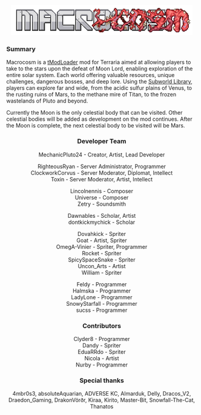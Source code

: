 
<center>
<img title="Macrocosm" alt="Macrocosm" src="Content\Menus\Logo.png">
</center>

### Summary
Macrocosm is a [tModLoader](https://github.com/tModLoader/tModLoader) mod for Terraria aimed at allowing players to take to the stars upon the defeat of Moon Lord, enabling exploration of the entire solar system.
Each world offering valuable resources, unique challenges, dangerous bosses, and deep lore.
Using the [Subworld Library](https://github.com/jjohnsnaill/SubworldLibrary), players can explore far and wide, from the acidic sulfur plains of Venus, to the rusting ruins of Mars, to the methane mire of Titan, to the frozen wastelands of Pluto and beyond.

Currently the Moon is the only celestial body that can be visited.
Other celestial bodies will be added as development on the mod continues.
After the Moon is complete, the next celestial body to be visited will be Mars. 

<center>

### Developer Team
MechanicPluto24 - Creator, Artist, Lead Developer

RighteousRyan - Server Administrator, Programmer \
ClockworkCorvus - Server Moderator, Diplomat, Intellect \
Toxin - Server Moderator, Artist, Intellect

Lincolnennis - Composer \
Universe - Composer \
Zetry - Soundsmith

Dawnables - Scholar, Artist \
dontkickmychick - Scholar

Dovahkick - Spriter \
Goat - Artist, Spriter \
OmegA-Vinier - Spriter, Programmer \
Rocket - Spriter \
SpicySpaceSnake - Spriter \
Uncon_Arts - Artist \
William - Spriter

Feldy - Programmer \
Halmska - Programmer \
LadyLone - Programmer \
SnowyStarfall - Programmer \
sucss - Programmer 

### Contributors
Clyder8 - Programmer \
Dandy - Spriter \
EduaRRdo - Spriter \
Nicola - Artist \
Nurby - Programmer

### Special thanks
4mbr0s3, absoluteAquarian, ADVERSE KC, Almarduk, Delly, Dracos_V2, Draedon_Gaming, DrakonVörðr, Kiraa, Kirito, Master-Bit, Snowfall-The-Cat, Thanatos

</center>

